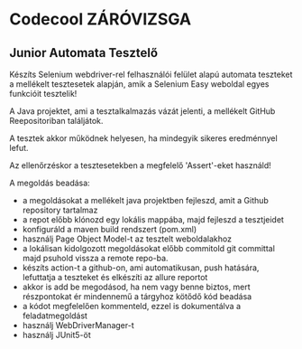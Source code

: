 # Codecool ZÁRÓVIZSGA
## Junior Automata Tesztelő


Készíts Selenium webdriver-rel felhasználói felület alapú automata teszteket a mellékelt tesztesetek alapján, amik a Selenium Easy weboldal egyes funkcióit tesztelik!

A Java projektet, ami a tesztalkalmazás vázát jelenti, a mellékelt GitHub Reepositoriban találjátok.

A tesztek akkor működnek helyesen, ha mindegyik sikeres eredménnyel lefut.

Az ellenőrzéskor a tesztesetekben a megfelelő 'Assert'-eket használd!

A megoldás beadása:
- a megoldásokat a mellékelt java projektben fejleszd, amit a Github repository tartalmaz
- a repot előbb klónozd egy lokális mappába, majd fejleszd a tesztjeidet
- konfiguráld a maven build rendszert (pom.xml)
- használj Page Object Model-t az tesztelt weboldalakhoz 
- a lokálisan kidolgozott megoldásokat előbb commitold git committal majd psuhold vissza a remote repo-ba.
- készíts action-t a github-on, ami automatikusan, push hatására, lefuttatja a teszteket és elkészíti az allure reportot
- akkor is add be megodásod, ha nem vagy benne biztos, mert részpontokat ér mindennemű a tárgyhoz kötődő kód beadása
- a kódot megfelelően kommenteld, ezzel is dokumentálva a feladatmegoldást
- használj WebDriverManager-t
- használj JUnit5-öt
